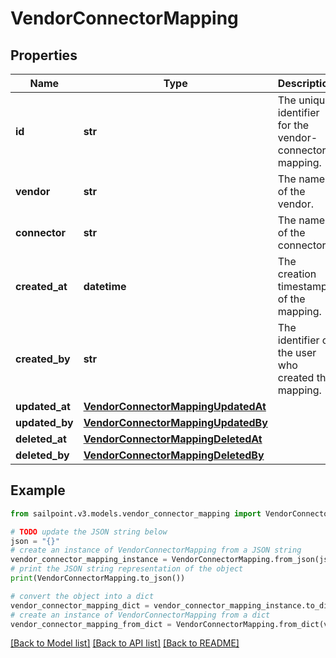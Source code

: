 # VendorConnectorMapping


## Properties

Name | Type | Description | Notes
------------ | ------------- | ------------- | -------------
**id** | **str** | The unique identifier for the vendor-connector mapping. | [optional] 
**vendor** | **str** | The name of the vendor. | [optional] 
**connector** | **str** | The name of the connector. | [optional] 
**created_at** | **datetime** | The creation timestamp of the mapping. | [optional] 
**created_by** | **str** | The identifier of the user who created the mapping. | [optional] 
**updated_at** | [**VendorConnectorMappingUpdatedAt**](VendorConnectorMappingUpdatedAt.md) |  | [optional] 
**updated_by** | [**VendorConnectorMappingUpdatedBy**](VendorConnectorMappingUpdatedBy.md) |  | [optional] 
**deleted_at** | [**VendorConnectorMappingDeletedAt**](VendorConnectorMappingDeletedAt.md) |  | [optional] 
**deleted_by** | [**VendorConnectorMappingDeletedBy**](VendorConnectorMappingDeletedBy.md) |  | [optional] 

## Example

```python
from sailpoint.v3.models.vendor_connector_mapping import VendorConnectorMapping

# TODO update the JSON string below
json = "{}"
# create an instance of VendorConnectorMapping from a JSON string
vendor_connector_mapping_instance = VendorConnectorMapping.from_json(json)
# print the JSON string representation of the object
print(VendorConnectorMapping.to_json())

# convert the object into a dict
vendor_connector_mapping_dict = vendor_connector_mapping_instance.to_dict()
# create an instance of VendorConnectorMapping from a dict
vendor_connector_mapping_from_dict = VendorConnectorMapping.from_dict(vendor_connector_mapping_dict)
```
[[Back to Model list]](../README.md#documentation-for-models) [[Back to API list]](../README.md#documentation-for-api-endpoints) [[Back to README]](../README.md)


